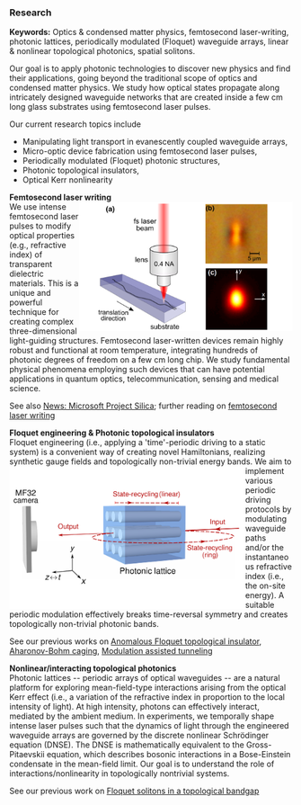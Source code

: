 ### Research

**Keywords:** Optics & condensed matter physics, femtosecond laser-writing, photonic lattices,
periodically modulated (Floquet) waveguide arrays, linear & nonlinear topological photonics, spatial solitons.

Our goal is to apply photonic technologies to discover new physics and find their applications, going beyond the traditional scope of 
optics and condensed matter physics. We study how optical states propagate along intricately designed waveguide networks that are 
created inside a few cm long glass substrates using femtosecond laser pulses. <br />

Our current research topics include <br />

   - Manipulating light transport in evanescently coupled waveguide arrays,
   - Micro-optic device fabrication using femtosecond laser pulses, 
   - Periodically modulated (Floquet) photonic structures,
   - Photonic topological insulators,
   - Optical Kerr nonlinearity 
    

**Femtosecond laser writing** <br />
<img align="right" src="imageN/FLW2.png  " width="380"/> 
We use intense femtosecond laser pulses to modify optical properties (e.g., refractive index) of transparent dielectric materials. This is a unique and powerful technique for creating complex three-dimensional light-guiding structures. Femtosecond laser-written devices remain highly robust and functional at room temperature, integrating hundreds of photonic degrees of freedom on a few cm long chip. We study fundamental physical phenomena employing such devices that can have potential applications in quantum optics, telecommunication, sensing and medical science. <br />

See also [News: Microsoft Project Silica](https://news.microsoft.com/innovation-stories/ignite-project-silica-superman/); further reading on [femtosecond laser writing](https://doi.org/10.1038/nphoton.2008.47) <br />


**Floquet engineering & Photonic topological insulators** <br />
Floquet engineering (i.e., applying a 'time'-periodic driving to a static system) is a convenient way of creating novel Hamiltonians, realizing synthetic gauge fields and topologically non-trivial energy bands. 
<img align="left" src="imageN/StateRecycling.png " width="420"/> 
We aim to implement various periodic driving protocols by modulating waveguide paths and/or the instantaneous refractive index (i.e., the on-site energy). A suitable periodic modulation effectively breaks time-reversal symmetry and creates topologically non-trivial photonic bands.

See our previous works on [Anomalous Floquet topological insulator](https://doi.org/10.1038/ncomms13918), [Aharonov-Bohm caging](https://doi.org/10.1103/PhysRevLett.121.075502), [Modulation assisted tunneling](https://doi.org/10.1088/1367-2630/17/11/115002)<br />


**Nonlinear/interacting topological photonics** <br />
Photonic lattices -- periodic arrays of optical waveguides -- are a natural platform for exploring mean-field-type interactions arising from the optical Kerr effect (i.e., a variation of the refractive index in proportion to the local intensity of light). At high intensity, photons can effectively interact, mediated by the ambient medium. In experiments, we temporally shape intense laser pulses such that the dynamics of light through the engineered waveguide arrays are governed by the discrete nonlinear Schrödinger equation (DNSE). The DNSE is mathematically equivalent to the Gross-Pitaevskii equation, which describes bosonic interactions in a Bose-Einstein condensate in the mean-field limit. Our goal is to understand the role of interactions/nonlinearity in topologically nontrivial systems. <br />

See our previous work on [Floquet solitons in a topological bandgap](https://doi.org/10.1126/science.aba8725)
